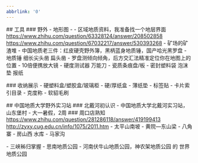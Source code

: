 ```yaml
---
abbrlink: '0'
---
```

 \## 工具
\### 野外
\- 地形图
\- - 区域地质资料，我准备找一个地层界面
https://www.zhihu.com/question/63328124/answer/208502858
https://www.zhihu.com/question/67032217/answer/530393268
\- 矿场的矿渣堆
\- 中国地质老三件：红皮硬壳野外簿，黑柄蓝身地质锤，国产哈光黑罗盘
\- 地质锤 细长尖头凿 扁头凿
\- 罗盘测倾向倾角，后方交汇法精准定位你在地图上的位置
\- 10倍便携放大镜
\- 硬度测试器 万能刀
\- 瓷质条痕盘/板
\- 密封塑料袋 泡沫垫 报纸

\### 收纳展示
\- 硬塑料盒/塑胶盒/玻璃柜
\- 硬/厚纸盒
\- 薄纸垫
\- 标签贴
\- 卡片索引目录
\- 克度称
\- 软貂毛刷

\## 中国地质大学野外实习站
\### 北戴河初认识 
\- 中国地质大学北戴河实习站，山东堡村
\- 大一暑假，2周
\### 周口店熟知 https://www.zhihu.com/question/281286118/answer/419199413
http://zyxy.cug.edu.cn/info/1075/2011.htm
\- 太平山南坡
\- 黄院—东山梁
\- 八角寨
\- 房山西 水库
\- 马家沟

\- 三峡秭归掌握
\- 思南地质公园
\- 河南伏牛山地质公园，神农架地质公园 的 世界地质公园 